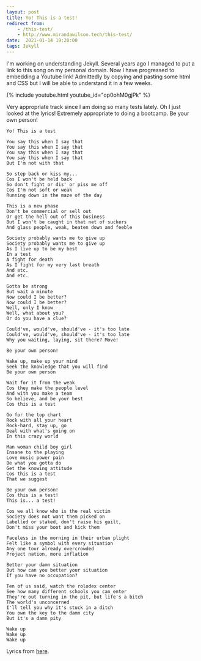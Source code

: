 ```yaml
---
layout: post
title: Yo! This is a test!
redirect from:
    - /this-test/
    - http://www.mirandawilson.tech/this-test/
date:  2021-01-14 19:28:00
tags: Jekyll
---
```


I'm working on understanding Jekyll. Several years ago I managed to put a link to this song on my personal domain. Now I have progressed to embedding a Youtube link! Admittedly by copying and pasting some html and CSS but I will be able to understand it in a few weeks.


{% include youtube.html youtube_id="op0ohM0gjPk" %}


Very appropriate track since I am doing so many tests lately. Oh I just looked at the lyrics! Extremely appropriate to doing a bootcamp.
Be your own person!

```
Yo! This is a test

You say this when I say that
You say this when I say that
You say this when I say that
You say this when I say that
But I'm not with that

So step back or kiss my...
Cos I won't be held back
So don't fight or dis' or piss me off
Cos I'm not soft or weak
Running down in the maze of the day

This is a new phase
Don't be commercial or sell out
Or get the hell out of this business
But I won't be caught in that net of suckers
And glass people, weak, beaten down and feeble

Society probably wants me to give up
Society probably wants me to give up
As I live up to be my best
In a test
A fight for death
As I fight for my very last breath
And etc.
And etc.

Gotta be strong
But wait a minute
Now could I be better?
Now could I be better?
Well, only I know
Well, what about you?
Or do you have a clue?

Could've, would've, should've - it's too late
Could've, would've, should've - it's too late
Why you waiting, laying, sit there? Move!

Be your own person!

Wake up, make up your mind
Seek the knowledge that you will find
Be your own person

Wait for it from the weak
Cos they make the people level
And with you make a team
So believe, and be your best
Cos this is a test

Go for the top chart
Rock with all your heart
Rock-hard, stay up, go
Deal with what's going on
In this crazy world

Man woman child boy girl
Insane to the playing
Love music power pain
Be what you gotta do
Get the knowing attitude
Cos this is a test
That we suggest

Be your own person!
Cos this is a test!
This is... a test!

Cos we all know who is the real victim
Society does not want them picked on
Labelled or staked, don't raise his guilt,
Don't miss your boot and kick them

Faceless in the morning in their urban plight
Felt like a symbol with every situation
Any one tour already overcrowded
Project nation, more inflation

Better your damn situation
But how can you better your situation
If you have no occupation?

Ten of us said, watch the rolodex center
See how many different schools you can enter
They're out turning in the pit, but life's a bitch
The world's unconcerned
I'll tell you why it's stuck in a ditch
You own the key to the damn city
But it's a damn pity

Wake up
Wake up
Wake up
```
Lyrics from [here](https://www.azlyrics.com/lyrics/ministry/test.html).
